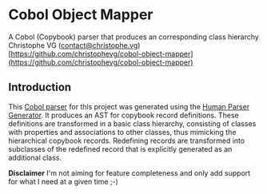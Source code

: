 # Cobol Object Mapper

A Cobol (Copybook) parser that produces an corresponding class hierarchy
Christophe VG (<contact@christophe.vg>)  
[https://github.com/christophevg/cobol-object-mapper](https://github.com/christophevg/cobol-object-mapper)

## Introduction

This [Cobol parser](src/cobol.cs) for this project was generated using the [Human Parser Generator](https://github.com/christophevg/human-parser-generator). It produces an AST for copybook record definitions. These definitions are transformed in a basic class hierarchy, consisting of classes with properties and associations to other classes, thus mimicking the hierarchical copybook records. Redefining records are transformed into subclasses of the redefined record that is explicitly generated as an additional class.

**Disclaimer** I'm not aiming for feature completeness and only add support for what I need at a given time ;-)
